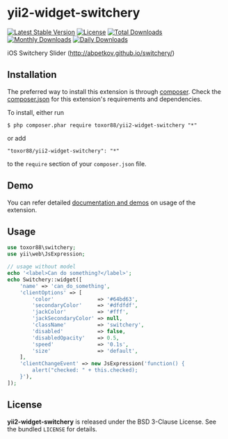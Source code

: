 yii2-widget-switchery
======================

[![Latest Stable Version](https://poser.pugx.org/toxor88/yii2-widget-switchery/v/stable)](https://packagist.org/packages/toxor88/yii2-widget-switchery)
[![License](https://poser.pugx.org/toxor88/yii2-widget-switchery/license)](https://packagist.org/packages/toxor88/yii2-widget-switchery)
[![Total Downloads](https://poser.pugx.org/toxor88/yii2-widget-switchery/downloads)](https://packagist.org/packages/toxor88/yii2-widget-switchery)
[![Monthly Downloads](https://poser.pugx.org/toxor88/yii2-widget-switchery/d/monthly)](https://packagist.org/packages/toxor88/yii2-widget-switchery)
[![Daily Downloads](https://poser.pugx.org/toxor88/yii2-widget-switchery/d/daily)](https://packagist.org/packages/toxor88/yii2-widget-switchery)

iOS Switchery Slider (http://abpetkov.github.io/switchery/)

## Installation

The preferred way to install this extension is through [composer](http://getcomposer.org/download/). Check the [composer.json](https://github.com/toxor88/yii2-widget-switchery/blob/master/composer.json) for this extension's requirements and dependencies.

To install, either run

```
$ php composer.phar require toxor88/yii2-widget-switchery "*"
```

or add

```
"toxor88/yii2-widget-switchery": "*"
```

to the ```require``` section of your `composer.json` file.

## Demo

You can refer detailed [documentation and demos](http://abpetkov.github.io/switchery/) on usage of the extension.

## Usage

```php
use toxor88\switchery;
use yii\web\JsExpression;

// usage without model
echo '<label>Can do something?</label>';
echo Switchery::widget([
	'name' => 'can_do_something', 
	'clientOptions' => [
		'color'              => '#64bd63',
		'secondaryColor'     => '#dfdfdf',
        'jackColor'          => '#fff',
        'jackSecondaryColor' => null,
        'className'          => 'switchery',
        'disabled'           => false,
        'disabledOpacity'    => 0.5,
        'speed'              => '0.1s',
        'size'               => 'default',
	],
    'clientChangeEvent' => new JsExpression('function() {
        alert("checked: " + this.checked);
    }'),
]);
```

## License

**yii2-widget-switchery** is released under the BSD 3-Clause License. See the bundled `LICENSE` for details.
